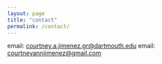 ```yaml
---
layout: page
title: "contact"
permalink: /contact/
---
```


email: courtney.a.jimenez.gr@dartmouth.edu
email: courtneyannjimenez@gmail.com
